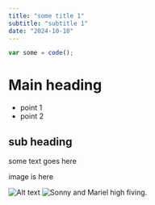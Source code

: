 ```yaml
---
title: "some title 1"
subtitle: "subtitle 1"
date: "2024-10-10"
---
```


```js
var some = code();
```

# Main heading

-   point 1
-   point 2

## sub heading

some text goes here

image is here

![Alt text](skills/laravel.png)
![Sonny and Mariel high fiving.](https://content.codecademy.com/courses/learn-cpp/community-challenge/highfive.gif)
